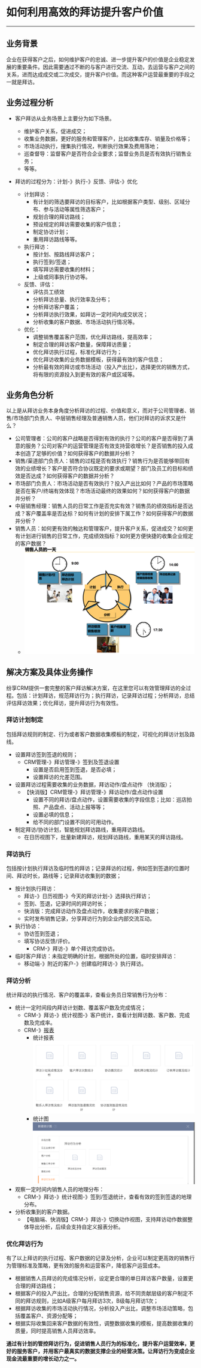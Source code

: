 
# 如何利用高效的拜访提升客户价值

---

## 业务背景

企业在获得客户之后，如何维护客户的忠诚、进一步提升客户的价值是企业稳定发展的重要条件。因此需要通过不断的与客户进行交流、互动，去运营与客户之间的关系，进而达成成交或二次成交，提升客户价值。而这种客户运营最重要的手段之一就是拜访。
  
## 业务过程分析

- 客户拜访从业务场景上主要分为如下场景。
    - 维护客户关系，促进成交；
    - 收集业务数据，更好的服务和管理客户，比如收集库存、销量及价格等；
    - 市场活动执行，搜集执行情况，判断执行效果及费用落地；
    - 巡查督导：监督客户是否符合企业要求；监督业务员是否有效执行销售业务；
    - 等等。
- 拜访的过程分为：计划-》执行-》反馈、评估-》优化
   
    - 计划拜访：
        - 有计划的筛选要拜访的目标客户，比如根据客户类型、级别、区域分布、参与活动等属性筛选客户；
        - 规划合理的拜访路线；
        - 预设规定的拜访需要收集的客户信息；
        - 制定协访计划；
        - 重用拜访路线等等。
    - 执行拜访：
        - 按计划、按路线拜访客户；
        - 执行签到/签退；
        - 填写拜访需要收集的材料；
        - 上级或同事执行协访等。
    - 反馈、评估：
        - 评估员工绩效 
        - 分析拜访总量、执行效率及分布；
        - 分析拜访客户覆盖；
        - 分析拜访执行效果，如拜访一定时间内成交状况；
        - 分析收集的客户数据、市场活动执行情况等。
    - 优化：
        - 调整销售覆盖客户范围，优化拜访路线，提高效率；
        - 制定合理的拜访客户数量，保障拜访质量；
        - 优化拜访执行过程，标准化拜访行为；
        - 优化拜访收集的业务数据模板，获得最有效的客户信息；
        - 分析最有效的拜访或市场活动（投入产出比），选择更优的销售方式，将有限的资源投入到更有效的客户或区域等。


## 业务角色分析
 
以上是从拜访业务本身角度分析拜访的过程、价值和意义，而对于公司管理者、销售/市场部门负责人、中层销售经理及普通销售人员，他们对拜访的诉求又是什么？

- 公司管理者：公司的客户战略是否得到有效的执行？公司的客户是否得到了满意的服务？公司对客户的运营管理是否有效支持营收增长？是否销售的投入成本创造了足够的价值？如何获得客户的数据并分析？
- 销售/渠道部门负责人：销售的过程是否有效执行？销售行为是否能够带回有效的业绩增长？客户是否符合协议既定的要求或期望？部门及员工的目标和绩效是否达成？如何获得客户的数据并分析？
- 市场部门负责人：市场活动是否有效执行？投入产出比如何？产品的市场策略是否在客户/终端有效体现？市场活动最终的效果如何？如何获得客户的数据并分析？
- 中层销售经理：销售人员的日常工作是否充实有效？销售员的绩效指标是否达成？客户覆盖率是否达标？如何有计划的安排下属工作？如何获得客户的数据并分析？
- 销售人员：如何更有效的触达和管理客户，提升客户关系，促进成交？如何更有计划进行销售的日常工作，完成绩效指标？如何更方便快捷的收集企业规定的客户数据？
    - ![image_1befmbhom1rck1o81v1o1rfm1r2d9.png-261.8kB](./images/image_1befmbhom1rck1o81v1o1rfm1r2d9.png)

## 解决方案及具体业务操作

纷享CRM提供一套完整的客户拜访解决方案，在这里您可以有效管理拜访的全过程。包括：计划拜访，规范拜访行为；执行拜访，记录拜访过程；分析拜访，总结评估拜访效果；优化拜访，提升拜访行为有效性。

### 拜访计划制定
包括拜访规则的制定、行为或者客户数据收集模板的制定，可视化的拜访计划及路线。

- 设置拜访签到签退的规则；
    - CRM管理-》拜访管理-》签到及签退设置
        - 设置是否启用签到签退，是否必填；
        - 设置拜访的允差范围。
- 设置拜访过程需要收集的业务数据，拜访动作/盘点动作 （快消版）；
    - 【快消版】CRM管理-》拜访管理-》拜访动作/盘点动作设置
        - 设置不同的拜访/盘点动作，设置需要收集的字段信息；比如：巡店拍照、产品盘点、活动上报等等；
        - 设置必填的信息；
        - 给不同的部门设置不同的可用动作。
- 制定拜访/协访计划，智能规划拜访路线，重用拜访路线。
    - 在日历视图下，批量新建拜访，规划拜访路线，重用某天的拜访路线。

### 拜访执行
包括按计划执行拜访及临时性的拜访；记录拜访的过程，例如签到签退的位置时间、拜访时长，路线等；记录拜访收集到的数据；

- 按计划执行拜访：
    - 拜访-》日历视图-》今天的拜访计划-》选择执行拜访；
    - 签到、签退，记录时间的拜访时长；
    - 快消版：完成拜访动作及盘点动作，收集要求的客户数据；
    - 实时发布销售记录，分享拜访行为到企业内部交流互动。
- 执行协访：
    - 协访签到签退；
    - 填写协访反馈/评价。
        - CRM-》拜访-》单个拜访完成协访。
- 临时客户拜访：未指定明确的计划，根据所处的位置，临时安排拜访：
    - 移动端-》附近的客户-》创建临时拜访-》执行拜访。
    
### 拜访分析
统计拜访的执行情况、客户的覆盖率，查看业务员日常销售行为分布：

- 统计一定时间段内拜访计划数、覆盖客户数及完成情况；
    - CRM-》拜访-》统计视图-》客户统计，查看计划拜访数、客户数、完成数及完成率。
    - CRM-》[报表](6数据分析.md) 
        - 统计报表![image_1bekepvt1s1a1uq31bgjgqaldg13.png-31.5kB](./images/image_1bekepvt1s1a1uq31bgjgqaldg13.png)
        - 统计图![image_1bekesojg69kpqj7kp61bb741g.png-32.7kB](./images/image_1bekesojg69kpqj7kp61bb741g.png)
- 观察一定时间内销售人员的地理分布：
    - CRM-》拜访-》统计视图-》签到/签退统计，查看有效的签到签退的地理分布。
- 分析收集到的客户数据。
    - 【电脑端、快消版】CRM-》拜访-》切换动作视图，支持拜访动作数据整体导出分析，后续会支持自定义报表分析。

### 优化拜访行为
有了以上拜访的执行过程、客户数据的记录及分析，企业可以制定更高效的销售行为管理标准及策略，更有效的服务和运营客户，降低客户运营成本。

- 根据销售人员拜访的完成情况分析，设定更合理的单日拜访客户数量，设置更合理的拜访路线；
- 根据客户的投入产出比，合理的分配销售资源，给不同贡献层级的客户制定不同的拜访规则，比如A级客户每月拜访3次，B级每月拜访1次；
- 根据拜访收集的市场活动执行情况，分析投入产出比，调整市场活动策略，包括覆盖客户、资源分配等；
- 根据实际收集回来客户数据的有效性，调整数据收集的模板，提高数据收集的质量，同时提高销售人员拜访效率。

**通过有计划的管控拜访行为，促进销售人员行为的标准化，提升客户运营效率，更好的服务客户，并用客户最真实的数据支撑企业的经营决策。让拜访行为变成企业现金流最重要的增长动力之一。**




